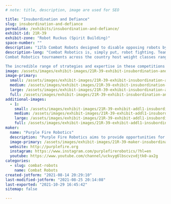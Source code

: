 ```yaml
---
# note: title, description, image are used for SEO

title: "Insubordination and Defiance"
slug: insubordination-and-defiance
permalink: /exhibits/insubordination-and-defiance/
exhibit-id: 21R-39
exhibit-zone: "Robot Ruckus (Spirit Building)"
space-number: ""
description: "12lb Combat Robots designed to disable opposing robots by imparting mechanical damage."
description-long: "Combat Robotics is, simply put, robot fighting. Teams develop and compete robotic solutions to disable their opponent by imparting mechanical damage. However, robots must also have the durability to survive the damage from the opposing robot. Matches are generally one vs. one and last three minutes but may end sooner if one robot disables the other. If both robots are functional at the end of the match, a panel of judges will decide the winner.
Combat Robotics tournaments across the country host weight classes ranging from 150 grams to 250lbs. Most events usually have similar but not identical rulesets, as organizers implement changes to fit their particular arena and venue. Such events are generally open to all competitors regardless of their experience level, resulting in competitor experience ranging from middle school students to teams of professional, experienced engineers. For these reasons and more, competitions consistently provide a challenging, information-rich learning environment to all who attend. The National Robotics League (NRL) hosts standardized tournaments on a national and regional level for 15lb robots. Each event sponsored by the NRL follows standard guidelines and specifications and is open to only scholastic teams.

The incredible range of strategies and expertise in these competitions results in a constantly changing competition field where the top designs are adaptable and wildly different from season to season. These two bots are our entry from Florida Polytechnic University."
image: /assets/images/exhibit-images/21R-39-exhibit-insubordination-and-defiance-unknown1-large.png
image-primary: 
  small: /assets/images/exhibit-images/21R-39-exhibit-insubordination-and-defiance-unknown1-small.png
  medium: /assets/images/exhibit-images/21R-39-exhibit-insubordination-and-defiance-unknown1-medium.png
  large: /assets/images/exhibit-images/21R-39-exhibit-insubordination-and-defiance-unknown1-large.png
  full: /assets/images/exhibit-images/21R-39-exhibit-insubordination-and-defiance-unknown1-full.png
additional-images: 
  - 1:
    small: /assets/images/exhibit-images/21R-39-exhibit-addl1-insubordination-and-defiance-unknown2-small.png
    medium: /assets/images/exhibit-images/21R-39-exhibit-addl1-insubordination-and-defiance-unknown2-medium.png
    large: /assets/images/exhibit-images/21R-39-exhibit-addl1-insubordination-and-defiance-unknown2-large.png
    full: /assets/images/exhibit-images/21R-39-exhibit-addl1-insubordination-and-defiance-unknown2-full.png
maker: 
  name: "Purple Fire Robotics"
  description: "Purple Fire Robotics aims to provide opportunities for Florida Polytechnic University&#039;s students to excel, innovate, and learn robotics while providing an environment to thrive in mechanics, electronics, and computer science. There are 7 sections within the Purple Fire Robotics Club: Combat, VEX U, Research & Development, Outreach, Fundraising, Events, and 250 Pound."
  image-primary: /assets/images/exhibit-images/21R-39-maker-insubordination-and-defiance-pf-logo-white-01-medium.png
  website: http://purplefire.org
  instagram: https://www.instagram.com/purplefirerobotics/?hl=en
  youtube: https://www.youtube.com/channel/uckvyg6lbscvzvdjtk0-ax2g
categories: 
  - slug: combat-robots
    name: Combat Robots
created-jotform: "2021-08-14 20:29:10"
last-modified-jotform: "2021-08-25 20:14:08"
last-exported: "2021-10-29 16:45:42"
sitemap: false

---
```

